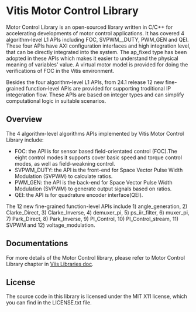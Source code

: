 # Vitis Motor Control Library

Motor Control Library is an open-sourced library written in C/C++ for accelerating developments of motor control applications. It has covered 4 algorithm-level L1 APIs including FOC, SVPWM__DUTY, PWM_GEN and QEI. These four APIs have AXI configuration interfaces and high integration level, that can be directly integrated into the system. The ap_fixed type has been adopted in these APIs which makes it easier to understand the physical meaning of variables' value. A virtual motor model is provided for doing the verifications of FOC in the Vitis environment.

Besides the four algorithm-level L1 APIs, from 24.1 release 12 new fine-grained function-level APIs are provided for supporting troditional IP integeration flow. These APIs are based on integer types and can simplify computational logic in suitable scenarios.

## Overview

The 4 algorithm-level algorithms APIs implemented by Vitis Motor Control Library include:

- FOC: the API is for sensor based field-orientated control (FOC).The eight control modes it supports cover basic speed and torque control modes, as well as field-weakning control.
- SVPWM_DUTY: the API is the front-end for Space Vector Pulse Width Modulation (SVPWM) to calculate ratios.
- PWM_GEN: the API is the back-end for Space Vector Pulse Width Modulation (SVPWM) to generate output signals based on ratios.
- QEI: the API is for quadrature encoder interface(QEI).

The 12 new fine-grained function-level APIs include 1) angle_generation, 2) Clarke_Direct, 3) Clarke_Inverse, 4) demuxer_pi, 5) ps_iir_filter, 6) muxer_pi, 7) Park_Direct, 8) Park_Inverse, 9) PI_Control, 10) PI_Control_stream, 11) SVPWM and 12) voltage_modulation. 

## Documentations

For more details of the Motor Control library, please refer to Motor Control Library chapter in
[Viis Libraries doc](https://docs.xilinx.com/r/en-US/Vitis_Libraries).

## License

The source code in this library is licensed under the MIT X11 license,
which you can find in the LICENSE.txt file.

